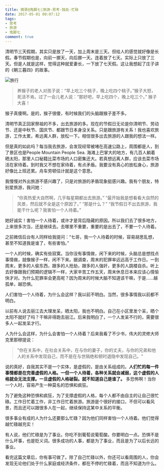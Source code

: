 ```yaml
---
title: 摘录@鬼脚七|旅游-思考-独处-忙碌
date: 2017-05-01 00:07:12
tags:
- 思考
- 旅游
- 鬼脚七
comment: true
---
```

清明节三天假期，其实只是放了一天，加上周末是三天。但给人的感觉就好像是长假。春节假期也是，向前一挪天，向后挪一天。连着放了七天。实际上只放了三天。但是人就是这样，觉得这种就爱妻长，一下放了七天假。这让我想起了庄子讲的《朝三暮四》的故事。

![旅行](http://oe3vwrk94.bkt.clouddn.com/%E6%97%85%E8%A1%8C.jpg)
> 养猴子的老人对孩子说：“早上吃三个桃子，晚上吃四个桃子。”猴子大怒，死活不肯。过了一会儿老人说：“那好吧，早上吃四个，晚上吃三个。”
猴子大喜！




猴子真傻啊。是的，猴子很傻，有时候我们的头脑跟猴子差不多。


清明节真正回家祭祖的不多，出去旅游的多。现在的节假日无论是你清明节、劳动节、还是中秋节、国庆节、都跟节日本身没关系。只是跟旅游有关系！我也喜欢旅游，工作太累，希远离人群，放松一下。相信很多出去旅游的人跟我的想法一样。

但是真的如此吗？每当我去旅游，会发现经常被堵在高速公路上，周围都是人，到了景区也是People Mountain People Sea.
海滩上巴掌大的地方，有几百人躺着晒太阳，那里人口秘籍比菜市场的人口密集还大。若真想远离人群，应该去菜市场活在家待着。到时我又不想在家待着，有点矛盾。我要没有真心的放松身心，旅游好像比上班还累。舟车劳顿估计就是这个意思。
<!-- more -->


我慢慢对外出旅游不感兴趣了，只是对旅游的矛盾现象挺感兴趣。我有个朋友，特别爱旅游，我问她：

> “你真热爱大自然啊，几乎每星期都出去旅游。”
> “最开始我是想看看大自然的风景，然后就不全是这个原因了。”
> “那是什么？”
> “我节假日不出去旅游，我能干什么呢？我害怕一个人待着。”


她好诚实！害怕一个人待着，或许才是背后隐藏的原因。所以我们去了很多地方，上来很多次当，还是继续去。去哪里不重要，重要的是出去了，不要一个人待着。

之前微信后台有人同样给我提问：“七哥，我一个人待着的时候，容易胡思乱想，甚至不知道我是谁了，有些害怕。”

一个人的时候，确实有些寂寞。当你没有事情做，闲下来的时候，头脑总是想找点事情做，就像猴子一样，闲不下来。据调查，周末的犯罪率远远高于工作日。一到周末，更多的人偷东西，跟多的人抢劫，跟多的人强奸，更多的人跳楼自杀。听上去好像跟我们预期的逻辑不一样，大家辛苦工作五天，周末休息日本来应该心情愉快才对。为什么犯罪率会更高呢？因为周末的时候大脑不知道该干嘛，于是......越孤单，越恐惧。


人们害怕一个人待着，为什么会这样？我以前不明白。当然，很多事情我以前都不明白。

以前有人说去丽江去大理发呆，晒太阳，我也不明白。自己在小区里发个呆，晒个太阳不就好了吗？干嘛非得跑去丽江。后来我明白了，一个人发呆不行的，需要很多人一起发呆才行。

人为什么会这样，为什么会害怕一个人待着？后来我看了不少书，伟大的灵修大师克里那穆提说：

> "你在关系中，在社会关系中，在与你的妻子，你的丈夫，与你的兄弟和他人的关系中发现自己，而不是在与世隔绝和顿时退隐中发现自己。"


说的真好，自我其实不是一个实体，是虚假的，是由关系组成的。**人们忙的每一件事情都是在完善虚假的人格。一但一个人待着，各种关系就会减弱，这个虚假的人格就会无法支撑。一旦虚假的人格破裂。就不知道自己是谁了。** 多恐怖啊！当你一个人时，容易产生一种莫名的恐惧和疯狂。

为了避免这种恐惧和疯狂，为了支撑虚假的人格，每个人都不由自主的让自己很忙碌。工作日忙着工作，非工作日忙着旅游。旅游是个很好的接口，不但可以看风景，而且还可以跟很多人在一起，继续保持这某中关系的平衡。

很多事业有成的人为什么还要那么忙碌？因为他们同样害怕一个人待着。他们觉得越忙碌越充实！

有人说，他们忙碌是为了事业。你吃不到葡萄说葡萄酸。你要明白一点。恐惧不是什么坏事，也是贬义词。很多成功的人事，都是为了事业，而且是为了以后长远的事业。



看完这篇文章后，你有事可做了。除了自己忙碌以外，你还可以看周围的人，你会发现无论他们处于什么家庭或经济条件，都在不停的忙碌着，而且不知道为什么。

